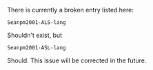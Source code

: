 
There is currently a broken entry listed here:

```
Seanpm2001-ALS-lang
```

Shouldn't exist, but

```
Seanpm2001-ASL-lang
```

Should. This issue will be corrected in the future.
